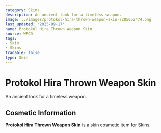 ```yaml
---
category: Skins
description: An ancient look for a timeless weapon.
image: ../images/protokol-hira-thrown-weapon-skin-7285052474.png
last_updated: '2025-09-17'
name: Protokol Hira Thrown Weapon Skin
source: WFCD
tags:
- Skin
- Skins
tradable: false
type: Skin
---
```


# Protokol Hira Thrown Weapon Skin

An ancient look for a timeless weapon.

## Cosmetic Information

**Protokol Hira Thrown Weapon Skin** is a skin cosmetic item for Skins.

